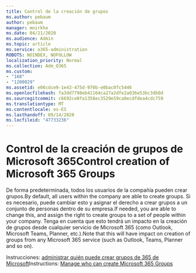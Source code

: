 ```yaml
---
title: Control de la creación de grupos
ms.author: pebaum
author: pebaum
manager: mnirkhe
ms.date: 04/21/2020
ms.audience: Admin
ms.topic: article
ms.service: o365-administration
ROBOTS: NOINDEX, NOFOLLOW
localization_priority: Normal
ms.collection: Adm_O365
ms.custom:
- "168"
- "1200029"
ms.assetid: e06cdce9-1e43-475d-970b-e0bac0fc5446
ms.openlocfilehash: fa3dd7798eb41164ca27a2dfe2a036e53bc3db0d
ms.sourcegitcommit: c6692ce0fa1358ec3529e59ca0ecdfdea4cdc759
ms.translationtype: MT
ms.contentlocale: es-ES
ms.lasthandoff: 09/14/2020
ms.locfileid: "47733236"
---
```

# <a name="control-creation-of-microsoft-365-groups"></a><span data-ttu-id="b10b9-102">Control de la creación de grupos de Microsoft 365</span><span class="sxs-lookup"><span data-stu-id="b10b9-102">Control creation of Microsoft 365 Groups</span></span>

<span data-ttu-id="b10b9-103">De forma predeterminada, todos los usuarios de la compañía pueden crear grupos.</span><span class="sxs-lookup"><span data-stu-id="b10b9-103">By default, all users within the company are able to create groups.</span></span> <span data-ttu-id="b10b9-104">Si es necesario, puede cambiar esto y asignar el derecho a crear grupos a un conjunto de personas dentro de su empresa.</span><span class="sxs-lookup"><span data-stu-id="b10b9-104">If needed, you are able to change this, and assign the right to create groups to a set of people within your company.</span></span> <span data-ttu-id="b10b9-105">Tenga en cuenta que esto tendrá un impacto en la creación de grupos desde cualquier servicio de Microsoft 365 (como Outlook, Microsoft Teams, Planner, etc.).</span><span class="sxs-lookup"><span data-stu-id="b10b9-105">Note that this will have impact on creation of groups from any Microsoft 365 service (such as Outlook, Teams, Planner and so on).</span></span>
  
<span data-ttu-id="b10b9-106">Instrucciones: [administrar quién puede crear grupos de 365 de Microsoft](https://docs.microsoft.com/microsoft-365/admin/create-groups/manage-creation-of-groups)</span><span class="sxs-lookup"><span data-stu-id="b10b9-106">Instructions: [Manage who can create Microsoft 365 Groups](https://docs.microsoft.com/microsoft-365/admin/create-groups/manage-creation-of-groups)</span></span>
